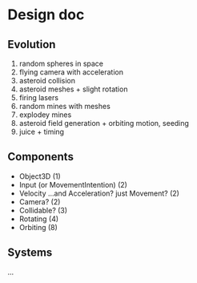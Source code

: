 # Design doc

## Evolution

1. random spheres in space
2. flying camera with acceleration
3. asteroid collision
4. asteroid meshes + slight rotation
5. firing lasers
6. random mines with meshes
7. explodey mines
8. asteroid field generation + orbiting motion, seeding
9. juice + timing

## Components

- Object3D (1)
- Input (or MovementIntention) (2)
- Velocity ...and Acceleration? just Movement? (2)
- Camera? (2)
- Collidable? (3)
- Rotating (4)
- Orbiting (8)

## Systems

...
